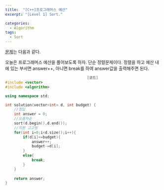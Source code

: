 ```yaml
---
title:  "[C++]프로그래머스 예산"
excerpt: "[Level 1] Sort."

categories:
  - Algorithm
tags:
  - Sort
---
```

[문제](https://programmers.co.kr/learn/courses/30/lessons/12982)는 다음과 같다.

오늘은 프로그래머스 예산을 풀어보도록 하자. 단순 정렬문제이다. 정렬을 하고 예산 내에 있는 부서면 answer++, 아니면 break를 하여 answer값을 출력해주면 된다.

```c++
                                     [코드]
#include <vector>
#include <algorithm>

using namespace std;

int solution(vector<int> d, int budget) {
    //정답
    int answer = 0;
    //오름차순
    sort(d.begin(),d.end());
    //지원 고고씽
    for(int i=0;i<d.size();i++){
        if(d[i]<=budget){
            answer++;
            budget-=d[i];
        }
        else{
            break;
        }
    }
    
    return answer;
}
```
